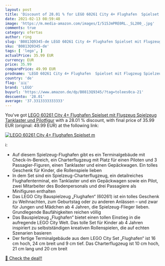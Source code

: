 ```yaml
---
layout: post
title: 'Discount of 28.01 % for LEGO 60261 City 4+ Flughafen  Spielset m'
date: 2021-02-13 08:59:48
image: 'https://m.media-amazon.com/images/I/515JmPRE0RL._SL200_.jpg'
comments: true
category: ofertas
author: ring
slug: 'B0813Q9345-de LEGO 60261 City 4+ Flughafen Spielset mit Flugzeug...'
sku: 'B0813Q9345-de'
tags: [ 'lego', ]
actualPrice: 35.99 EUR
currency: EUR
price: 35.99
comparePrice: 49.99 EUR
prodname: 'LEGO 60261 City 4+ Flughafen  Spielset mit Flugzeug Spielzeug  Tanklaster und Pilotfigur'
country: 'de'
flag: '🇩🇪'
brand: 'LEGO'
buyurl: 'https://www.amazon.de/dp/B0813Q9345/?tag=tolees0ca-21'
descuento: '28.01'
average: '37.3313333333333'
---
```


You've got [LEGO 60261 City 4+ Flughafen  Spielset mit Flugzeug Spielzeug  Tanklaster und Pilotfigur](https://www.amazon.de/dp/B0813Q9345/?tag=tolees0ca-21) with a  28.01 % discount, with final price of 35.99 EUR (original: 49.99 EUR) at the following link:

[![LEGO 60261 City 4+ Flughafen  Spielset m](https://m.media-amazon.com/images/I/515JmPRE0RL._SL200_.jpg)](https://www.amazon.de/dp/B0813Q9345/?tag=tolees0ca-21)

ℹ️:

- Auf diesem Spielzeug-Flughafen gibt es ein Terminalgebäude mit Check-In-Bereich, ein Charterflugzeug mit Platz für einen Piloten und 3 Passagier-Figuren, einen Tanklaster und einen Gepäckwagen. Ein tolles Geschenk für Kinder, die Rollenspiele lieben
- In dem Set sind ein Spielzeug-Charterflugzeug, ein detailreiches Flughafenterminal, ein Tanklaster und ein Gepäckwagen sowie ein Pilot, zwei Mitarbeiter des Bodenpersonals und drei Passagiere als Minifiguren enthalten
- Das LEGO City Bauspielzeug „Flughafen“ (60261) ist ein tolles Geschenk zu Weihnachten, zum Geburtstag oder zu anderen Anlässen – und zwar für Jungen und Mädchen ab 4 Jahren, die Spielzeug-Flieger lieben. Grundlegende Baufähigkeiten reichen völlig
- Das Bauspielzeug „Flughafen“ bietet einen tollen Einstieg in die aufregende LEGO City Welt. Das tolle Set für Kinder ab 4 Jahren inspiriert zu selbstständigen kreativen Rollenspielen, die auf echten Szenarien basieren
- Der fertige Terminalgebäude aus dem LEGO City Set „Flughafen“ ist 16 cm hoch, 24 cm breit und 9 cm tief. Das Charterflugzeug ist 10 cm hoch, 21 cm lang und 20 cm breit

[🛒 Check the deal!!](https://www.amazon.de/dp/B0813Q9345/?tag=tolees0ca-21)
